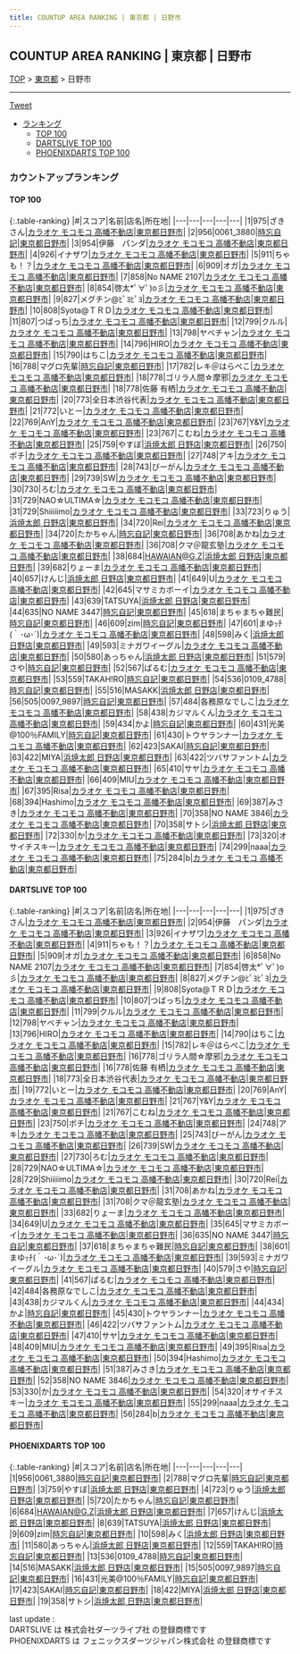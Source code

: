```yaml
---
title: COUNTUP AREA RANKING | 東京都 | 日野市
---
```

## COUNTUP AREA RANKING | 東京都 | 日野市

[TOP](/darts/rank/) > [東京都](/darts/rank/東京都/) > 日野市

___

<a href="https://twitter.com/share?ref_src=twsrc%5Etfw" data-text="COUNTUP AREA RANKING | 東京都日野市" class="twitter-share-button" data-hashtags="DARTSLIVE,PHOENIXDARTS,darts,ダーツ" data-show-count="false">Tweet</a>

* [ランキング](#カウントアップランキング)
    * [TOP 100](#top-100)
    * [DARTSLIVE TOP 100](#dartslive-top-100)
    * [PHOENIXDARTS TOP 100](#phoenixdarts-top-100)

### カウントアップランキング

#### TOP 100



{:.table-ranking}
|#|スコア|名前|店名|所在地|
|---|---|---|---|---|
|1|975|<span class="rank-name-dl">ざきさん</span>|<a href="https://search.dartslive.com/jp/shop/8ff5e821a92834a30d9b047a20a7ba1e">カラオケ モコモコ 高幡不動店</a>|<a href="/darts/rank/東京都/日野市">東京都日野市</a>|
|2|956|<span class="rank-name-pd">0061_3880</span>|<a href="https://vs.phoenixdarts.com/jp/shop/shopDetailInfo/s_82399?s_seq=82399">時忘自記</a>|<a href="/darts/rank/東京都/日野市">東京都日野市</a>|
|3|954|<span class="rank-name-dl">伊藤　パンダ</span>|<a href="https://search.dartslive.com/jp/shop/8ff5e821a92834a30d9b047a20a7ba1e">カラオケ モコモコ 高幡不動店</a>|<a href="/darts/rank/東京都/日野市">東京都日野市</a>|
|4|926|<span class="rank-name-dl">イナザワ</span>|<a href="https://search.dartslive.com/jp/shop/8ff5e821a92834a30d9b047a20a7ba1e">カラオケ モコモコ 高幡不動店</a>|<a href="/darts/rank/東京都/日野市">東京都日野市</a>|
|5|911|<span class="rank-name-dl">ちゃも！？</span>|<a href="https://search.dartslive.com/jp/shop/8ff5e821a92834a30d9b047a20a7ba1e">カラオケ モコモコ 高幡不動店</a>|<a href="/darts/rank/東京都/日野市">東京都日野市</a>|
|6|909|<span class="rank-name-dl">オガ</span>|<a href="https://search.dartslive.com/jp/shop/8ff5e821a92834a30d9b047a20a7ba1e">カラオケ モコモコ 高幡不動店</a>|<a href="/darts/rank/東京都/日野市">東京都日野市</a>|
|7|858|<span class="rank-name-dl">No NAME 2107</span>|<a href="https://search.dartslive.com/jp/shop/8ff5e821a92834a30d9b047a20a7ba1e">カラオケ モコモコ 高幡不動店</a>|<a href="/darts/rank/東京都/日野市">東京都日野市</a>|
|8|854|<span class="rank-name-dl">啓太*ﾟ∀ﾟ)o彡</span>|<a href="https://search.dartslive.com/jp/shop/8ff5e821a92834a30d9b047a20a7ba1e">カラオケ モコモコ 高幡不動店</a>|<a href="/darts/rank/東京都/日野市">東京都日野市</a>|
|9|827|<span class="rank-name-dl">メグチン@ﾋﾟﾖﾋﾟﾖ</span>|<a href="https://search.dartslive.com/jp/shop/8ff5e821a92834a30d9b047a20a7ba1e">カラオケ モコモコ 高幡不動店</a>|<a href="/darts/rank/東京都/日野市">東京都日野市</a>|
|10|808|<span class="rank-name-dl">Syota@ＴＲＤ</span>|<a href="https://search.dartslive.com/jp/shop/8ff5e821a92834a30d9b047a20a7ba1e">カラオケ モコモコ 高幡不動店</a>|<a href="/darts/rank/東京都/日野市">東京都日野市</a>|
|11|807|<span class="rank-name-dl">つばっち</span>|<a href="https://search.dartslive.com/jp/shop/8ff5e821a92834a30d9b047a20a7ba1e">カラオケ モコモコ 高幡不動店</a>|<a href="/darts/rank/東京都/日野市">東京都日野市</a>|
|12|799|<span class="rank-name-dl">クルル</span>|<a href="https://search.dartslive.com/jp/shop/8ff5e821a92834a30d9b047a20a7ba1e">カラオケ モコモコ 高幡不動店</a>|<a href="/darts/rank/東京都/日野市">東京都日野市</a>|
|13|798|<span class="rank-name-dl">ヤベチャン</span>|<a href="https://search.dartslive.com/jp/shop/8ff5e821a92834a30d9b047a20a7ba1e">カラオケ モコモコ 高幡不動店</a>|<a href="/darts/rank/東京都/日野市">東京都日野市</a>|
|14|796|<span class="rank-name-dl">HIRO</span>|<a href="https://search.dartslive.com/jp/shop/8ff5e821a92834a30d9b047a20a7ba1e">カラオケ モコモコ 高幡不動店</a>|<a href="/darts/rank/東京都/日野市">東京都日野市</a>|
|15|790|<span class="rank-name-dl">はちこ</span>|<a href="https://search.dartslive.com/jp/shop/8ff5e821a92834a30d9b047a20a7ba1e">カラオケ モコモコ 高幡不動店</a>|<a href="/darts/rank/東京都/日野市">東京都日野市</a>|
|16|788|<span class="rank-name-pd">マグロ先輩</span>|<a href="https://vs.phoenixdarts.com/jp/shop/shopDetailInfo/s_82399?s_seq=82399">時忘自記</a>|<a href="/darts/rank/東京都/日野市">東京都日野市</a>|
|17|782|<span class="rank-name-dl">レキ＠はらぺこ</span>|<a href="https://search.dartslive.com/jp/shop/8ff5e821a92834a30d9b047a20a7ba1e">カラオケ モコモコ 高幡不動店</a>|<a href="/darts/rank/東京都/日野市">東京都日野市</a>|
|18|778|<span class="rank-name-dl">ゴリラ人間☆摩邪</span>|<a href="https://search.dartslive.com/jp/shop/8ff5e821a92834a30d9b047a20a7ba1e">カラオケ モコモコ 高幡不動店</a>|<a href="/darts/rank/東京都/日野市">東京都日野市</a>|
|18|778|<span class="rank-name-dl">佐藤 有栖</span>|<a href="https://search.dartslive.com/jp/shop/8ff5e821a92834a30d9b047a20a7ba1e">カラオケ モコモコ 高幡不動店</a>|<a href="/darts/rank/東京都/日野市">東京都日野市</a>|
|20|773|<span class="rank-name-dl">全日本渋谷代表</span>|<a href="https://search.dartslive.com/jp/shop/8ff5e821a92834a30d9b047a20a7ba1e">カラオケ モコモコ 高幡不動店</a>|<a href="/darts/rank/東京都/日野市">東京都日野市</a>|
|21|772|<span class="rank-name-dl">いとー</span>|<a href="https://search.dartslive.com/jp/shop/8ff5e821a92834a30d9b047a20a7ba1e">カラオケ モコモコ 高幡不動店</a>|<a href="/darts/rank/東京都/日野市">東京都日野市</a>|
|22|769|<span class="rank-name-dl">AnY</span>|<a href="https://search.dartslive.com/jp/shop/8ff5e821a92834a30d9b047a20a7ba1e">カラオケ モコモコ 高幡不動店</a>|<a href="/darts/rank/東京都/日野市">東京都日野市</a>|
|23|767|<span class="rank-name-dl">Y&amp;Y</span>|<a href="https://search.dartslive.com/jp/shop/8ff5e821a92834a30d9b047a20a7ba1e">カラオケ モコモコ 高幡不動店</a>|<a href="/darts/rank/東京都/日野市">東京都日野市</a>|
|23|767|<span class="rank-name-dl">こむね</span>|<a href="https://search.dartslive.com/jp/shop/8ff5e821a92834a30d9b047a20a7ba1e">カラオケ モコモコ 高幡不動店</a>|<a href="/darts/rank/東京都/日野市">東京都日野市</a>|
|25|759|<span class="rank-name-pd">やすぼ</span>|<a href="https://vs.phoenixdarts.com/jp/shop/shopDetailInfo/s_87910?s_seq=87910">浜焼太郎 日野店</a>|<a href="/darts/rank/東京都/日野市">東京都日野市</a>|
|26|750|<span class="rank-name-dl">ポチ</span>|<a href="https://search.dartslive.com/jp/shop/8ff5e821a92834a30d9b047a20a7ba1e">カラオケ モコモコ 高幡不動店</a>|<a href="/darts/rank/東京都/日野市">東京都日野市</a>|
|27|748|<span class="rank-name-dl">アキ</span>|<a href="https://search.dartslive.com/jp/shop/8ff5e821a92834a30d9b047a20a7ba1e">カラオケ モコモコ 高幡不動店</a>|<a href="/darts/rank/東京都/日野市">東京都日野市</a>|
|28|743|<span class="rank-name-dl">びーがん</span>|<a href="https://search.dartslive.com/jp/shop/8ff5e821a92834a30d9b047a20a7ba1e">カラオケ モコモコ 高幡不動店</a>|<a href="/darts/rank/東京都/日野市">東京都日野市</a>|
|29|739|<span class="rank-name-dl">SW</span>|<a href="https://search.dartslive.com/jp/shop/8ff5e821a92834a30d9b047a20a7ba1e">カラオケ モコモコ 高幡不動店</a>|<a href="/darts/rank/東京都/日野市">東京都日野市</a>|
|30|730|<span class="rank-name-dl">ろむ</span>|<a href="https://search.dartslive.com/jp/shop/8ff5e821a92834a30d9b047a20a7ba1e">カラオケ モコモコ 高幡不動店</a>|<a href="/darts/rank/東京都/日野市">東京都日野市</a>|
|31|729|<span class="rank-name-dl">NAO☆ULTIMA☆</span>|<a href="https://search.dartslive.com/jp/shop/8ff5e821a92834a30d9b047a20a7ba1e">カラオケ モコモコ 高幡不動店</a>|<a href="/darts/rank/東京都/日野市">東京都日野市</a>|
|31|729|<span class="rank-name-dl">Shiiiiimo</span>|<a href="https://search.dartslive.com/jp/shop/8ff5e821a92834a30d9b047a20a7ba1e">カラオケ モコモコ 高幡不動店</a>|<a href="/darts/rank/東京都/日野市">東京都日野市</a>|
|33|723|<span class="rank-name-pd">りゅう</span>|<a href="https://vs.phoenixdarts.com/jp/shop/shopDetailInfo/s_87910?s_seq=87910">浜焼太郎 日野店</a>|<a href="/darts/rank/東京都/日野市">東京都日野市</a>|
|34|720|<span class="rank-name-dl">Rei</span>|<a href="https://search.dartslive.com/jp/shop/8ff5e821a92834a30d9b047a20a7ba1e">カラオケ モコモコ 高幡不動店</a>|<a href="/darts/rank/東京都/日野市">東京都日野市</a>|
|34|720|<span class="rank-name-pd">たかちゃん</span>|<a href="https://vs.phoenixdarts.com/jp/shop/shopDetailInfo/s_82399?s_seq=82399">時忘自記</a>|<a href="/darts/rank/東京都/日野市">東京都日野市</a>|
|36|708|<span class="rank-name-dl">あかね</span>|<a href="https://search.dartslive.com/jp/shop/8ff5e821a92834a30d9b047a20a7ba1e">カラオケ モコモコ 高幡不動店</a>|<a href="/darts/rank/東京都/日野市">東京都日野市</a>|
|36|708|<span class="rank-name-dl">クマ＠龍玄塾</span>|<a href="https://search.dartslive.com/jp/shop/8ff5e821a92834a30d9b047a20a7ba1e">カラオケ モコモコ 高幡不動店</a>|<a href="/darts/rank/東京都/日野市">東京都日野市</a>|
|38|684|<span class="rank-name-pd">HAWAIAN@G.Z</span>|<a href="https://vs.phoenixdarts.com/jp/shop/shopDetailInfo/s_87910?s_seq=87910">浜焼太郎 日野店</a>|<a href="/darts/rank/東京都/日野市">東京都日野市</a>|
|39|682|<span class="rank-name-dl">りょーま</span>|<a href="https://search.dartslive.com/jp/shop/8ff5e821a92834a30d9b047a20a7ba1e">カラオケ モコモコ 高幡不動店</a>|<a href="/darts/rank/東京都/日野市">東京都日野市</a>|
|40|657|<span class="rank-name-pd">けんじ</span>|<a href="https://vs.phoenixdarts.com/jp/shop/shopDetailInfo/s_87910?s_seq=87910">浜焼太郎 日野店</a>|<a href="/darts/rank/東京都/日野市">東京都日野市</a>|
|41|649|<span class="rank-name-dl">U</span>|<a href="https://search.dartslive.com/jp/shop/8ff5e821a92834a30d9b047a20a7ba1e">カラオケ モコモコ 高幡不動店</a>|<a href="/darts/rank/東京都/日野市">東京都日野市</a>|
|42|645|<span class="rank-name-dl">マサミカボーイ</span>|<a href="https://search.dartslive.com/jp/shop/8ff5e821a92834a30d9b047a20a7ba1e">カラオケ モコモコ 高幡不動店</a>|<a href="/darts/rank/東京都/日野市">東京都日野市</a>|
|43|639|<span class="rank-name-pd">TATSUYA</span>|<a href="https://vs.phoenixdarts.com/jp/shop/shopDetailInfo/s_87910?s_seq=87910">浜焼太郎 日野店</a>|<a href="/darts/rank/東京都/日野市">東京都日野市</a>|
|44|635|<span class="rank-name-dl">NO NAME 3447</span>|<a href="https://search.dartslive.com/jp/shop/12a36297aac10eb95f9f3321c1147265">時忘自記</a>|<a href="/darts/rank/東京都/日野市">東京都日野市</a>|
|45|618|<span class="rank-name-dl">まちゃまちゃ難民</span>|<a href="https://search.dartslive.com/jp/shop/12a36297aac10eb95f9f3321c1147265">時忘自記</a>|<a href="/darts/rank/東京都/日野市">東京都日野市</a>|
|46|609|<span class="rank-name-pd">zim</span>|<a href="https://vs.phoenixdarts.com/jp/shop/shopDetailInfo/s_82399?s_seq=82399">時忘自記</a>|<a href="/darts/rank/東京都/日野市">東京都日野市</a>|
|47|601|<span class="rank-name-dl">まゆｯﾁ(｀･ω･´)</span>|<a href="https://search.dartslive.com/jp/shop/8ff5e821a92834a30d9b047a20a7ba1e">カラオケ モコモコ 高幡不動店</a>|<a href="/darts/rank/東京都/日野市">東京都日野市</a>|
|48|598|<span class="rank-name-pd">みく</span>|<a href="https://vs.phoenixdarts.com/jp/shop/shopDetailInfo/s_87910?s_seq=87910">浜焼太郎 日野店</a>|<a href="/darts/rank/東京都/日野市">東京都日野市</a>|
|49|593|<span class="rank-name-dl">ミナガワイーグル</span>|<a href="https://search.dartslive.com/jp/shop/8ff5e821a92834a30d9b047a20a7ba1e">カラオケ モコモコ 高幡不動店</a>|<a href="/darts/rank/東京都/日野市">東京都日野市</a>|
|50|580|<span class="rank-name-pd">あっちゃん</span>|<a href="https://vs.phoenixdarts.com/jp/shop/shopDetailInfo/s_87910?s_seq=87910">浜焼太郎 日野店</a>|<a href="/darts/rank/東京都/日野市">東京都日野市</a>|
|51|579|<span class="rank-name-dl">さや</span>|<a href="https://search.dartslive.com/jp/shop/12a36297aac10eb95f9f3321c1147265">時忘自記</a>|<a href="/darts/rank/東京都/日野市">東京都日野市</a>|
|52|567|<span class="rank-name-dl">ぱるむ</span>|<a href="https://search.dartslive.com/jp/shop/8ff5e821a92834a30d9b047a20a7ba1e">カラオケ モコモコ 高幡不動店</a>|<a href="/darts/rank/東京都/日野市">東京都日野市</a>|
|53|559|<span class="rank-name-pd">TAKAH!RO</span>|<a href="https://vs.phoenixdarts.com/jp/shop/shopDetailInfo/s_82399?s_seq=82399">時忘自記</a>|<a href="/darts/rank/東京都/日野市">東京都日野市</a>|
|54|536|<span class="rank-name-pd">0109_4788</span>|<a href="https://vs.phoenixdarts.com/jp/shop/shopDetailInfo/s_82399?s_seq=82399">時忘自記</a>|<a href="/darts/rank/東京都/日野市">東京都日野市</a>|
|55|516|<span class="rank-name-pd">MASAKK</span>|<a href="https://vs.phoenixdarts.com/jp/shop/shopDetailInfo/s_87910?s_seq=87910">浜焼太郎 日野店</a>|<a href="/darts/rank/東京都/日野市">東京都日野市</a>|
|56|505|<span class="rank-name-pd">0097_9897</span>|<a href="https://vs.phoenixdarts.com/jp/shop/shopDetailInfo/s_82399?s_seq=82399">時忘自記</a>|<a href="/darts/rank/東京都/日野市">東京都日野市</a>|
|57|484|<span class="rank-name-dl">各務原なでしこ</span>|<a href="https://search.dartslive.com/jp/shop/8ff5e821a92834a30d9b047a20a7ba1e">カラオケ モコモコ 高幡不動店</a>|<a href="/darts/rank/東京都/日野市">東京都日野市</a>|
|58|438|<span class="rank-name-dl">カジマルくん</span>|<a href="https://search.dartslive.com/jp/shop/8ff5e821a92834a30d9b047a20a7ba1e">カラオケ モコモコ 高幡不動店</a>|<a href="/darts/rank/東京都/日野市">東京都日野市</a>|
|59|434|<span class="rank-name-dl">かよ</span>|<a href="https://search.dartslive.com/jp/shop/12a36297aac10eb95f9f3321c1147265">時忘自記</a>|<a href="/darts/rank/東京都/日野市">東京都日野市</a>|
|60|431|<span class="rank-name-pd">光美@100％FAMILY</span>|<a href="https://vs.phoenixdarts.com/jp/shop/shopDetailInfo/s_82399?s_seq=82399">時忘自記</a>|<a href="/darts/rank/東京都/日野市">東京都日野市</a>|
|61|430|<span class="rank-name-dl">トウヤランナー</span>|<a href="https://search.dartslive.com/jp/shop/8ff5e821a92834a30d9b047a20a7ba1e">カラオケ モコモコ 高幡不動店</a>|<a href="/darts/rank/東京都/日野市">東京都日野市</a>|
|62|423|<span class="rank-name-pd">SAKAI</span>|<a href="https://vs.phoenixdarts.com/jp/shop/shopDetailInfo/s_82399?s_seq=82399">時忘自記</a>|<a href="/darts/rank/東京都/日野市">東京都日野市</a>|
|63|422|<span class="rank-name-pd">MIYA</span>|<a href="https://vs.phoenixdarts.com/jp/shop/shopDetailInfo/s_87910?s_seq=87910">浜焼太郎 日野店</a>|<a href="/darts/rank/東京都/日野市">東京都日野市</a>|
|63|422|<span class="rank-name-dl">ツバサファントム</span>|<a href="https://search.dartslive.com/jp/shop/8ff5e821a92834a30d9b047a20a7ba1e">カラオケ モコモコ 高幡不動店</a>|<a href="/darts/rank/東京都/日野市">東京都日野市</a>|
|65|410|<span class="rank-name-dl">サヤ</span>|<a href="https://search.dartslive.com/jp/shop/8ff5e821a92834a30d9b047a20a7ba1e">カラオケ モコモコ 高幡不動店</a>|<a href="/darts/rank/東京都/日野市">東京都日野市</a>|
|66|409|<span class="rank-name-dl">MIU</span>|<a href="https://search.dartslive.com/jp/shop/8ff5e821a92834a30d9b047a20a7ba1e">カラオケ モコモコ 高幡不動店</a>|<a href="/darts/rank/東京都/日野市">東京都日野市</a>|
|67|395|<span class="rank-name-dl">Risa</span>|<a href="https://search.dartslive.com/jp/shop/8ff5e821a92834a30d9b047a20a7ba1e">カラオケ モコモコ 高幡不動店</a>|<a href="/darts/rank/東京都/日野市">東京都日野市</a>|
|68|394|<span class="rank-name-dl">Hashimo</span>|<a href="https://search.dartslive.com/jp/shop/8ff5e821a92834a30d9b047a20a7ba1e">カラオケ モコモコ 高幡不動店</a>|<a href="/darts/rank/東京都/日野市">東京都日野市</a>|
|69|387|<span class="rank-name-dl">みさき</span>|<a href="https://search.dartslive.com/jp/shop/8ff5e821a92834a30d9b047a20a7ba1e">カラオケ モコモコ 高幡不動店</a>|<a href="/darts/rank/東京都/日野市">東京都日野市</a>|
|70|358|<span class="rank-name-dl">NO NAME 3846</span>|<a href="https://search.dartslive.com/jp/shop/8ff5e821a92834a30d9b047a20a7ba1e">カラオケ モコモコ 高幡不動店</a>|<a href="/darts/rank/東京都/日野市">東京都日野市</a>|
|70|358|<span class="rank-name-pd">サトシ</span>|<a href="https://vs.phoenixdarts.com/jp/shop/shopDetailInfo/s_87910?s_seq=87910">浜焼太郎 日野店</a>|<a href="/darts/rank/東京都/日野市">東京都日野市</a>|
|72|330|<span class="rank-name-dl">か</span>|<a href="https://search.dartslive.com/jp/shop/8ff5e821a92834a30d9b047a20a7ba1e">カラオケ モコモコ 高幡不動店</a>|<a href="/darts/rank/東京都/日野市">東京都日野市</a>|
|73|320|<span class="rank-name-dl">オサイチスキー</span>|<a href="https://search.dartslive.com/jp/shop/8ff5e821a92834a30d9b047a20a7ba1e">カラオケ モコモコ 高幡不動店</a>|<a href="/darts/rank/東京都/日野市">東京都日野市</a>|
|74|299|<span class="rank-name-dl">naaa</span>|<a href="https://search.dartslive.com/jp/shop/8ff5e821a92834a30d9b047a20a7ba1e">カラオケ モコモコ 高幡不動店</a>|<a href="/darts/rank/東京都/日野市">東京都日野市</a>|
|75|284|<span class="rank-name-dl">b</span>|<a href="https://search.dartslive.com/jp/shop/8ff5e821a92834a30d9b047a20a7ba1e">カラオケ モコモコ 高幡不動店</a>|<a href="/darts/rank/東京都/日野市">東京都日野市</a>|


#### DARTSLIVE TOP 100



{:.table-ranking}
|#|スコア|名前|店名|所在地|
|---|---|---|---|---|
|1|975|<span class="rank-name-dl">ざきさん</span>|<a href="https://search.dartslive.com/jp/shop/8ff5e821a92834a30d9b047a20a7ba1e">カラオケ モコモコ 高幡不動店</a>|<a href="/darts/rank/東京都/日野市">東京都日野市</a>|
|2|954|<span class="rank-name-dl">伊藤　パンダ</span>|<a href="https://search.dartslive.com/jp/shop/8ff5e821a92834a30d9b047a20a7ba1e">カラオケ モコモコ 高幡不動店</a>|<a href="/darts/rank/東京都/日野市">東京都日野市</a>|
|3|926|<span class="rank-name-dl">イナザワ</span>|<a href="https://search.dartslive.com/jp/shop/8ff5e821a92834a30d9b047a20a7ba1e">カラオケ モコモコ 高幡不動店</a>|<a href="/darts/rank/東京都/日野市">東京都日野市</a>|
|4|911|<span class="rank-name-dl">ちゃも！？</span>|<a href="https://search.dartslive.com/jp/shop/8ff5e821a92834a30d9b047a20a7ba1e">カラオケ モコモコ 高幡不動店</a>|<a href="/darts/rank/東京都/日野市">東京都日野市</a>|
|5|909|<span class="rank-name-dl">オガ</span>|<a href="https://search.dartslive.com/jp/shop/8ff5e821a92834a30d9b047a20a7ba1e">カラオケ モコモコ 高幡不動店</a>|<a href="/darts/rank/東京都/日野市">東京都日野市</a>|
|6|858|<span class="rank-name-dl">No NAME 2107</span>|<a href="https://search.dartslive.com/jp/shop/8ff5e821a92834a30d9b047a20a7ba1e">カラオケ モコモコ 高幡不動店</a>|<a href="/darts/rank/東京都/日野市">東京都日野市</a>|
|7|854|<span class="rank-name-dl">啓太*ﾟ∀ﾟ)o彡</span>|<a href="https://search.dartslive.com/jp/shop/8ff5e821a92834a30d9b047a20a7ba1e">カラオケ モコモコ 高幡不動店</a>|<a href="/darts/rank/東京都/日野市">東京都日野市</a>|
|8|827|<span class="rank-name-dl">メグチン@ﾋﾟﾖﾋﾟﾖ</span>|<a href="https://search.dartslive.com/jp/shop/8ff5e821a92834a30d9b047a20a7ba1e">カラオケ モコモコ 高幡不動店</a>|<a href="/darts/rank/東京都/日野市">東京都日野市</a>|
|9|808|<span class="rank-name-dl">Syota@ＴＲＤ</span>|<a href="https://search.dartslive.com/jp/shop/8ff5e821a92834a30d9b047a20a7ba1e">カラオケ モコモコ 高幡不動店</a>|<a href="/darts/rank/東京都/日野市">東京都日野市</a>|
|10|807|<span class="rank-name-dl">つばっち</span>|<a href="https://search.dartslive.com/jp/shop/8ff5e821a92834a30d9b047a20a7ba1e">カラオケ モコモコ 高幡不動店</a>|<a href="/darts/rank/東京都/日野市">東京都日野市</a>|
|11|799|<span class="rank-name-dl">クルル</span>|<a href="https://search.dartslive.com/jp/shop/8ff5e821a92834a30d9b047a20a7ba1e">カラオケ モコモコ 高幡不動店</a>|<a href="/darts/rank/東京都/日野市">東京都日野市</a>|
|12|798|<span class="rank-name-dl">ヤベチャン</span>|<a href="https://search.dartslive.com/jp/shop/8ff5e821a92834a30d9b047a20a7ba1e">カラオケ モコモコ 高幡不動店</a>|<a href="/darts/rank/東京都/日野市">東京都日野市</a>|
|13|796|<span class="rank-name-dl">HIRO</span>|<a href="https://search.dartslive.com/jp/shop/8ff5e821a92834a30d9b047a20a7ba1e">カラオケ モコモコ 高幡不動店</a>|<a href="/darts/rank/東京都/日野市">東京都日野市</a>|
|14|790|<span class="rank-name-dl">はちこ</span>|<a href="https://search.dartslive.com/jp/shop/8ff5e821a92834a30d9b047a20a7ba1e">カラオケ モコモコ 高幡不動店</a>|<a href="/darts/rank/東京都/日野市">東京都日野市</a>|
|15|782|<span class="rank-name-dl">レキ＠はらぺこ</span>|<a href="https://search.dartslive.com/jp/shop/8ff5e821a92834a30d9b047a20a7ba1e">カラオケ モコモコ 高幡不動店</a>|<a href="/darts/rank/東京都/日野市">東京都日野市</a>|
|16|778|<span class="rank-name-dl">ゴリラ人間☆摩邪</span>|<a href="https://search.dartslive.com/jp/shop/8ff5e821a92834a30d9b047a20a7ba1e">カラオケ モコモコ 高幡不動店</a>|<a href="/darts/rank/東京都/日野市">東京都日野市</a>|
|16|778|<span class="rank-name-dl">佐藤 有栖</span>|<a href="https://search.dartslive.com/jp/shop/8ff5e821a92834a30d9b047a20a7ba1e">カラオケ モコモコ 高幡不動店</a>|<a href="/darts/rank/東京都/日野市">東京都日野市</a>|
|18|773|<span class="rank-name-dl">全日本渋谷代表</span>|<a href="https://search.dartslive.com/jp/shop/8ff5e821a92834a30d9b047a20a7ba1e">カラオケ モコモコ 高幡不動店</a>|<a href="/darts/rank/東京都/日野市">東京都日野市</a>|
|19|772|<span class="rank-name-dl">いとー</span>|<a href="https://search.dartslive.com/jp/shop/8ff5e821a92834a30d9b047a20a7ba1e">カラオケ モコモコ 高幡不動店</a>|<a href="/darts/rank/東京都/日野市">東京都日野市</a>|
|20|769|<span class="rank-name-dl">AnY</span>|<a href="https://search.dartslive.com/jp/shop/8ff5e821a92834a30d9b047a20a7ba1e">カラオケ モコモコ 高幡不動店</a>|<a href="/darts/rank/東京都/日野市">東京都日野市</a>|
|21|767|<span class="rank-name-dl">Y&amp;Y</span>|<a href="https://search.dartslive.com/jp/shop/8ff5e821a92834a30d9b047a20a7ba1e">カラオケ モコモコ 高幡不動店</a>|<a href="/darts/rank/東京都/日野市">東京都日野市</a>|
|21|767|<span class="rank-name-dl">こむね</span>|<a href="https://search.dartslive.com/jp/shop/8ff5e821a92834a30d9b047a20a7ba1e">カラオケ モコモコ 高幡不動店</a>|<a href="/darts/rank/東京都/日野市">東京都日野市</a>|
|23|750|<span class="rank-name-dl">ポチ</span>|<a href="https://search.dartslive.com/jp/shop/8ff5e821a92834a30d9b047a20a7ba1e">カラオケ モコモコ 高幡不動店</a>|<a href="/darts/rank/東京都/日野市">東京都日野市</a>|
|24|748|<span class="rank-name-dl">アキ</span>|<a href="https://search.dartslive.com/jp/shop/8ff5e821a92834a30d9b047a20a7ba1e">カラオケ モコモコ 高幡不動店</a>|<a href="/darts/rank/東京都/日野市">東京都日野市</a>|
|25|743|<span class="rank-name-dl">びーがん</span>|<a href="https://search.dartslive.com/jp/shop/8ff5e821a92834a30d9b047a20a7ba1e">カラオケ モコモコ 高幡不動店</a>|<a href="/darts/rank/東京都/日野市">東京都日野市</a>|
|26|739|<span class="rank-name-dl">SW</span>|<a href="https://search.dartslive.com/jp/shop/8ff5e821a92834a30d9b047a20a7ba1e">カラオケ モコモコ 高幡不動店</a>|<a href="/darts/rank/東京都/日野市">東京都日野市</a>|
|27|730|<span class="rank-name-dl">ろむ</span>|<a href="https://search.dartslive.com/jp/shop/8ff5e821a92834a30d9b047a20a7ba1e">カラオケ モコモコ 高幡不動店</a>|<a href="/darts/rank/東京都/日野市">東京都日野市</a>|
|28|729|<span class="rank-name-dl">NAO☆ULTIMA☆</span>|<a href="https://search.dartslive.com/jp/shop/8ff5e821a92834a30d9b047a20a7ba1e">カラオケ モコモコ 高幡不動店</a>|<a href="/darts/rank/東京都/日野市">東京都日野市</a>|
|28|729|<span class="rank-name-dl">Shiiiiimo</span>|<a href="https://search.dartslive.com/jp/shop/8ff5e821a92834a30d9b047a20a7ba1e">カラオケ モコモコ 高幡不動店</a>|<a href="/darts/rank/東京都/日野市">東京都日野市</a>|
|30|720|<span class="rank-name-dl">Rei</span>|<a href="https://search.dartslive.com/jp/shop/8ff5e821a92834a30d9b047a20a7ba1e">カラオケ モコモコ 高幡不動店</a>|<a href="/darts/rank/東京都/日野市">東京都日野市</a>|
|31|708|<span class="rank-name-dl">あかね</span>|<a href="https://search.dartslive.com/jp/shop/8ff5e821a92834a30d9b047a20a7ba1e">カラオケ モコモコ 高幡不動店</a>|<a href="/darts/rank/東京都/日野市">東京都日野市</a>|
|31|708|<span class="rank-name-dl">クマ＠龍玄塾</span>|<a href="https://search.dartslive.com/jp/shop/8ff5e821a92834a30d9b047a20a7ba1e">カラオケ モコモコ 高幡不動店</a>|<a href="/darts/rank/東京都/日野市">東京都日野市</a>|
|33|682|<span class="rank-name-dl">りょーま</span>|<a href="https://search.dartslive.com/jp/shop/8ff5e821a92834a30d9b047a20a7ba1e">カラオケ モコモコ 高幡不動店</a>|<a href="/darts/rank/東京都/日野市">東京都日野市</a>|
|34|649|<span class="rank-name-dl">U</span>|<a href="https://search.dartslive.com/jp/shop/8ff5e821a92834a30d9b047a20a7ba1e">カラオケ モコモコ 高幡不動店</a>|<a href="/darts/rank/東京都/日野市">東京都日野市</a>|
|35|645|<span class="rank-name-dl">マサミカボーイ</span>|<a href="https://search.dartslive.com/jp/shop/8ff5e821a92834a30d9b047a20a7ba1e">カラオケ モコモコ 高幡不動店</a>|<a href="/darts/rank/東京都/日野市">東京都日野市</a>|
|36|635|<span class="rank-name-dl">NO NAME 3447</span>|<a href="https://search.dartslive.com/jp/shop/12a36297aac10eb95f9f3321c1147265">時忘自記</a>|<a href="/darts/rank/東京都/日野市">東京都日野市</a>|
|37|618|<span class="rank-name-dl">まちゃまちゃ難民</span>|<a href="https://search.dartslive.com/jp/shop/12a36297aac10eb95f9f3321c1147265">時忘自記</a>|<a href="/darts/rank/東京都/日野市">東京都日野市</a>|
|38|601|<span class="rank-name-dl">まゆｯﾁ(｀･ω･´)</span>|<a href="https://search.dartslive.com/jp/shop/8ff5e821a92834a30d9b047a20a7ba1e">カラオケ モコモコ 高幡不動店</a>|<a href="/darts/rank/東京都/日野市">東京都日野市</a>|
|39|593|<span class="rank-name-dl">ミナガワイーグル</span>|<a href="https://search.dartslive.com/jp/shop/8ff5e821a92834a30d9b047a20a7ba1e">カラオケ モコモコ 高幡不動店</a>|<a href="/darts/rank/東京都/日野市">東京都日野市</a>|
|40|579|<span class="rank-name-dl">さや</span>|<a href="https://search.dartslive.com/jp/shop/12a36297aac10eb95f9f3321c1147265">時忘自記</a>|<a href="/darts/rank/東京都/日野市">東京都日野市</a>|
|41|567|<span class="rank-name-dl">ぱるむ</span>|<a href="https://search.dartslive.com/jp/shop/8ff5e821a92834a30d9b047a20a7ba1e">カラオケ モコモコ 高幡不動店</a>|<a href="/darts/rank/東京都/日野市">東京都日野市</a>|
|42|484|<span class="rank-name-dl">各務原なでしこ</span>|<a href="https://search.dartslive.com/jp/shop/8ff5e821a92834a30d9b047a20a7ba1e">カラオケ モコモコ 高幡不動店</a>|<a href="/darts/rank/東京都/日野市">東京都日野市</a>|
|43|438|<span class="rank-name-dl">カジマルくん</span>|<a href="https://search.dartslive.com/jp/shop/8ff5e821a92834a30d9b047a20a7ba1e">カラオケ モコモコ 高幡不動店</a>|<a href="/darts/rank/東京都/日野市">東京都日野市</a>|
|44|434|<span class="rank-name-dl">かよ</span>|<a href="https://search.dartslive.com/jp/shop/12a36297aac10eb95f9f3321c1147265">時忘自記</a>|<a href="/darts/rank/東京都/日野市">東京都日野市</a>|
|45|430|<span class="rank-name-dl">トウヤランナー</span>|<a href="https://search.dartslive.com/jp/shop/8ff5e821a92834a30d9b047a20a7ba1e">カラオケ モコモコ 高幡不動店</a>|<a href="/darts/rank/東京都/日野市">東京都日野市</a>|
|46|422|<span class="rank-name-dl">ツバサファントム</span>|<a href="https://search.dartslive.com/jp/shop/8ff5e821a92834a30d9b047a20a7ba1e">カラオケ モコモコ 高幡不動店</a>|<a href="/darts/rank/東京都/日野市">東京都日野市</a>|
|47|410|<span class="rank-name-dl">サヤ</span>|<a href="https://search.dartslive.com/jp/shop/8ff5e821a92834a30d9b047a20a7ba1e">カラオケ モコモコ 高幡不動店</a>|<a href="/darts/rank/東京都/日野市">東京都日野市</a>|
|48|409|<span class="rank-name-dl">MIU</span>|<a href="https://search.dartslive.com/jp/shop/8ff5e821a92834a30d9b047a20a7ba1e">カラオケ モコモコ 高幡不動店</a>|<a href="/darts/rank/東京都/日野市">東京都日野市</a>|
|49|395|<span class="rank-name-dl">Risa</span>|<a href="https://search.dartslive.com/jp/shop/8ff5e821a92834a30d9b047a20a7ba1e">カラオケ モコモコ 高幡不動店</a>|<a href="/darts/rank/東京都/日野市">東京都日野市</a>|
|50|394|<span class="rank-name-dl">Hashimo</span>|<a href="https://search.dartslive.com/jp/shop/8ff5e821a92834a30d9b047a20a7ba1e">カラオケ モコモコ 高幡不動店</a>|<a href="/darts/rank/東京都/日野市">東京都日野市</a>|
|51|387|<span class="rank-name-dl">みさき</span>|<a href="https://search.dartslive.com/jp/shop/8ff5e821a92834a30d9b047a20a7ba1e">カラオケ モコモコ 高幡不動店</a>|<a href="/darts/rank/東京都/日野市">東京都日野市</a>|
|52|358|<span class="rank-name-dl">NO NAME 3846</span>|<a href="https://search.dartslive.com/jp/shop/8ff5e821a92834a30d9b047a20a7ba1e">カラオケ モコモコ 高幡不動店</a>|<a href="/darts/rank/東京都/日野市">東京都日野市</a>|
|53|330|<span class="rank-name-dl">か</span>|<a href="https://search.dartslive.com/jp/shop/8ff5e821a92834a30d9b047a20a7ba1e">カラオケ モコモコ 高幡不動店</a>|<a href="/darts/rank/東京都/日野市">東京都日野市</a>|
|54|320|<span class="rank-name-dl">オサイチスキー</span>|<a href="https://search.dartslive.com/jp/shop/8ff5e821a92834a30d9b047a20a7ba1e">カラオケ モコモコ 高幡不動店</a>|<a href="/darts/rank/東京都/日野市">東京都日野市</a>|
|55|299|<span class="rank-name-dl">naaa</span>|<a href="https://search.dartslive.com/jp/shop/8ff5e821a92834a30d9b047a20a7ba1e">カラオケ モコモコ 高幡不動店</a>|<a href="/darts/rank/東京都/日野市">東京都日野市</a>|
|56|284|<span class="rank-name-dl">b</span>|<a href="https://search.dartslive.com/jp/shop/8ff5e821a92834a30d9b047a20a7ba1e">カラオケ モコモコ 高幡不動店</a>|<a href="/darts/rank/東京都/日野市">東京都日野市</a>|


#### PHOENIXDARTS TOP 100



{:.table-ranking}
|#|スコア|名前|店名|所在地|
|---|---|---|---|---|
|1|956|<span class="rank-name-pd">0061_3880</span>|<a href="https://vs.phoenixdarts.com/jp/shop/shopDetailInfo/s_82399?s_seq=82399">時忘自記</a>|<a href="/darts/rank/東京都/日野市">東京都日野市</a>|
|2|788|<span class="rank-name-pd">マグロ先輩</span>|<a href="https://vs.phoenixdarts.com/jp/shop/shopDetailInfo/s_82399?s_seq=82399">時忘自記</a>|<a href="/darts/rank/東京都/日野市">東京都日野市</a>|
|3|759|<span class="rank-name-pd">やすぼ</span>|<a href="https://vs.phoenixdarts.com/jp/shop/shopDetailInfo/s_87910?s_seq=87910">浜焼太郎 日野店</a>|<a href="/darts/rank/東京都/日野市">東京都日野市</a>|
|4|723|<span class="rank-name-pd">りゅう</span>|<a href="https://vs.phoenixdarts.com/jp/shop/shopDetailInfo/s_87910?s_seq=87910">浜焼太郎 日野店</a>|<a href="/darts/rank/東京都/日野市">東京都日野市</a>|
|5|720|<span class="rank-name-pd">たかちゃん</span>|<a href="https://vs.phoenixdarts.com/jp/shop/shopDetailInfo/s_82399?s_seq=82399">時忘自記</a>|<a href="/darts/rank/東京都/日野市">東京都日野市</a>|
|6|684|<span class="rank-name-pd">HAWAIAN@G.Z</span>|<a href="https://vs.phoenixdarts.com/jp/shop/shopDetailInfo/s_87910?s_seq=87910">浜焼太郎 日野店</a>|<a href="/darts/rank/東京都/日野市">東京都日野市</a>|
|7|657|<span class="rank-name-pd">けんじ</span>|<a href="https://vs.phoenixdarts.com/jp/shop/shopDetailInfo/s_87910?s_seq=87910">浜焼太郎 日野店</a>|<a href="/darts/rank/東京都/日野市">東京都日野市</a>|
|8|639|<span class="rank-name-pd">TATSUYA</span>|<a href="https://vs.phoenixdarts.com/jp/shop/shopDetailInfo/s_87910?s_seq=87910">浜焼太郎 日野店</a>|<a href="/darts/rank/東京都/日野市">東京都日野市</a>|
|9|609|<span class="rank-name-pd">zim</span>|<a href="https://vs.phoenixdarts.com/jp/shop/shopDetailInfo/s_82399?s_seq=82399">時忘自記</a>|<a href="/darts/rank/東京都/日野市">東京都日野市</a>|
|10|598|<span class="rank-name-pd">みく</span>|<a href="https://vs.phoenixdarts.com/jp/shop/shopDetailInfo/s_87910?s_seq=87910">浜焼太郎 日野店</a>|<a href="/darts/rank/東京都/日野市">東京都日野市</a>|
|11|580|<span class="rank-name-pd">あっちゃん</span>|<a href="https://vs.phoenixdarts.com/jp/shop/shopDetailInfo/s_87910?s_seq=87910">浜焼太郎 日野店</a>|<a href="/darts/rank/東京都/日野市">東京都日野市</a>|
|12|559|<span class="rank-name-pd">TAKAH!RO</span>|<a href="https://vs.phoenixdarts.com/jp/shop/shopDetailInfo/s_82399?s_seq=82399">時忘自記</a>|<a href="/darts/rank/東京都/日野市">東京都日野市</a>|
|13|536|<span class="rank-name-pd">0109_4788</span>|<a href="https://vs.phoenixdarts.com/jp/shop/shopDetailInfo/s_82399?s_seq=82399">時忘自記</a>|<a href="/darts/rank/東京都/日野市">東京都日野市</a>|
|14|516|<span class="rank-name-pd">MASAKK</span>|<a href="https://vs.phoenixdarts.com/jp/shop/shopDetailInfo/s_87910?s_seq=87910">浜焼太郎 日野店</a>|<a href="/darts/rank/東京都/日野市">東京都日野市</a>|
|15|505|<span class="rank-name-pd">0097_9897</span>|<a href="https://vs.phoenixdarts.com/jp/shop/shopDetailInfo/s_82399?s_seq=82399">時忘自記</a>|<a href="/darts/rank/東京都/日野市">東京都日野市</a>|
|16|431|<span class="rank-name-pd">光美@100％FAMILY</span>|<a href="https://vs.phoenixdarts.com/jp/shop/shopDetailInfo/s_82399?s_seq=82399">時忘自記</a>|<a href="/darts/rank/東京都/日野市">東京都日野市</a>|
|17|423|<span class="rank-name-pd">SAKAI</span>|<a href="https://vs.phoenixdarts.com/jp/shop/shopDetailInfo/s_82399?s_seq=82399">時忘自記</a>|<a href="/darts/rank/東京都/日野市">東京都日野市</a>|
|18|422|<span class="rank-name-pd">MIYA</span>|<a href="https://vs.phoenixdarts.com/jp/shop/shopDetailInfo/s_87910?s_seq=87910">浜焼太郎 日野店</a>|<a href="/darts/rank/東京都/日野市">東京都日野市</a>|
|19|358|<span class="rank-name-pd">サトシ</span>|<a href="https://vs.phoenixdarts.com/jp/shop/shopDetailInfo/s_87910?s_seq=87910">浜焼太郎 日野店</a>|<a href="/darts/rank/東京都/日野市">東京都日野市</a>|


<div class="footer border-top border-gray-light mt-5 pt-3 text-right text-gray">
    last update : <span style="font-weight: italic" id="foot_last_modified"></span><br />
    DARTSLIVE は 株式会社ダーツライブ社 の登録商標です<br />
    PHOENIXDARTS は フェニックスダーツジャパン株式会社 の登録商標です<br />
</div>

<script src="https://cdnjs.cloudflare.com/ajax/libs/jquery.tablesorter/2.31.3/js/jquery.tablesorter.min.js" integrity="sha512-qzgd5cYSZcosqpzpn7zF2ZId8f/8CHmFKZ8j7mU4OUXTNRd5g+ZHBPsgKEwoqxCtdQvExE5LprwwPAgoicguNg==" crossorigin="anonymous" referrerpolicy="no-referrer"></script>
<link rel="stylesheet" href="https://cdnjs.cloudflare.com/ajax/libs/jquery.tablesorter/2.31.3/css/theme.default.min.css" integrity="sha512-wghhOJkjQX0Lh3NSWvNKeZ0ZpNn+SPVXX1Qyc9OCaogADktxrBiBdKGDoqVUOyhStvMBmJQ8ZdMHiR3wuEq8+w==" crossorigin="anonymous" referrerpolicy="no-referrer" />
<script>
$(function() {
    $(".table-ranking").tablesorter({sortList:[[0, 0]]});
    $("#foot_last_modified").text(formatDate(new Date(document.lastModified), 'yyyy-MM-dd HH:mm:ss'));
});
</script>

<script async src="https://platform.twitter.com/widgets.js" charset="utf-8"></script>